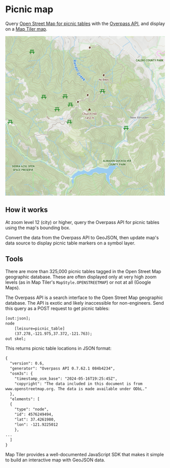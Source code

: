 # Picnic map

Query [Open Street Map for picnic tables](https://taginfo.openstreetmap.org/tags/leisure=picnic_table#overview)
with the [Overpass API](https://dev.overpass-api.de/overpass-doc/en/index.html), and
display on a [Map Tiler map](https://docs.maptiler.com/sdk-js/).

<img src="picnic_screenshot.png" width=500 height=500>

## How it works

At zoom level 12 (city) or higher, query the Overpass API for picnic tables using the map's bounding box.

Convert the data from the Overpass API to GeoJSON, then update map's data source to display picnic table markers
on a symbol layer.

## Tools

There are more than 325,000 picnic tables tagged in the Open Street Map geographic database. These are often
displayed only at very high zoom levels (as in Map Tiler's `MapStyle.OPENSTREETMAP`) or not at all
(Google Maps).

The Overpass API is a search interface to the Open Street Map geographic database. The API
is exotic and likely inaccessible for non-engineers. Send this query as a POST request to get picnic tables:

```
[out:json];
node
    [leisure=picnic_table]
    (37.278,-121.975,37.372,-121.763);
out skel;
```

This returns picnic table locations in JSON format:

```
{
  "version": 0.6,
  "generator": "Overpass API 0.7.62.1 084b4234",
  "osm3s": {
    "timestamp_osm_base": "2024-05-16T19:25:45Z",
    "copyright": "The data included in this document is from www.openstreetmap.org. The data is made available under ODbL."
  },
  "elements": [
  {
    "type": "node",
    "id": 4576249494,
    "lat": 37.4261980,
    "lon": -121.9225012
    },
...
  ]
}
```

Map Tiler provides a well-documented JavaScript SDK that makes it simple to build an interactive map
with GeoJSON data.



